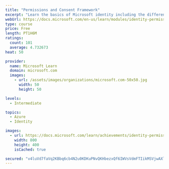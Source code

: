 ```yaml
---
title: "Permissions and Consent Framework"
excerpt: "Learn the basics of Microsoft identity including the different types of tokens, account types, and supported topologies."
webUrl: https://docs.microsoft.com/en-us/learn/modules/identity-permissions-consent/
type: course
price: Free
length: PT1H6M
ratings:
  count: 101
  average: 4.732673
heat: 50

provider:
  name: Microsoft Learn
  domain: microsoft.com
  images:
    - url: /assets/images/organizations/microsoft.com-50x50.jpg
      width: 50
      height: 50

levels:
  - Intermediate

topics:
  - Azure
  - Identity

images:
  - url: https://docs.microsoft.com/learn/achievements/identity-permissions-consent-social.png
    width: 800
    height: 400
    isCached: true

secured: "v4luVd7faVq2KBbq6cb4N2u0KDKuPNvQKHbezxQf6IWVsVdmFTIikMSVjwAXlogRIc3XaZ8tpSvulWXSuLmQFOWAyexo/ldZiY+6c/DpwNfu+/oBjv+Q5KL3ht+jtCLY4NG4pmuD5zn+MB9+fdZvyfPwuwqDjFwZlYK1x/SJLls/Ndh7PqKBMQVV+A4qNW81/e6H/z6q9rnRxeLy9ZBiUFx/dk4Jncj7dDfFnUK9Oe8l3xuM8whL0VE5hdnArlpIvwyp18g1pfXyj91wdZj85Nag903ijwwcjNZminQVpoFWZYEem9OvuVbprSPiL4NzQ4iKcBYT8/MnUkt5vV1lknHs8QRWXx6ihuxAzKOcxzl6rfbI0BcbtqxrrevUubwNFd14PtbfSfvA/mpIkKndodiX9PIOa+enhcZWc5BRvgk=;DPlv5zO83tSwUQzHCQ5kGA=="
---
```



